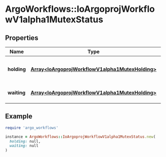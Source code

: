 # ArgoWorkflows::IoArgoprojWorkflowV1alpha1MutexStatus

## Properties

| Name | Type | Description | Notes |
| ---- | ---- | ----------- | ----- |
| **holding** | [**Array&lt;IoArgoprojWorkflowV1alpha1MutexHolding&gt;**](IoArgoprojWorkflowV1alpha1MutexHolding.md) | Holding is a list of mutexes and their respective objects that are held by mutex lock for this io.argoproj.workflow.v1alpha1. | [optional] |
| **waiting** | [**Array&lt;IoArgoprojWorkflowV1alpha1MutexHolding&gt;**](IoArgoprojWorkflowV1alpha1MutexHolding.md) | Waiting is a list of mutexes and their respective objects this workflow is waiting for. | [optional] |

## Example

```ruby
require 'argo_workflows'

instance = ArgoWorkflows::IoArgoprojWorkflowV1alpha1MutexStatus.new(
  holding: null,
  waiting: null
)
```

